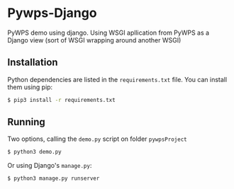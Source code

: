 # Pywps-Django
PyWPS demo using django. Using WSGI apllication from PyWPS as a Django view (sort of WSGI wrapping around another WSGI) 

## Installation
Python dependencies are listed in the ``requirements.txt``  file. You can install them using pip:

```bash
$ pip3 install -r requirements.txt
```

## Running

Two options, calling the ``demo.py`` script on folder ``pywpsProject`` 
```bash
$ python3 demo.py
```

Or using Django's ``manage.py``:

```bash
$ python3 manage.py runserver
```




 

